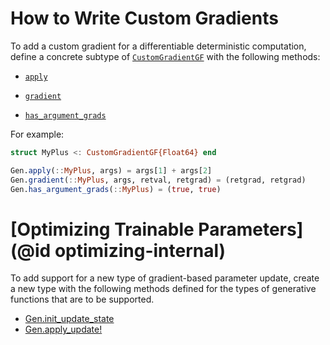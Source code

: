 # How to Write Custom Gradients

To add a custom gradient for a differentiable deterministic computation, define a concrete subtype of [`CustomGradientGF`](@ref) with the following methods:

- [`apply`](@ref)

- [`gradient`](@ref)

- [`has_argument_grads`](@ref)

For example:

```julia
struct MyPlus <: CustomGradientGF{Float64} end

Gen.apply(::MyPlus, args) = args[1] + args[2]
Gen.gradient(::MyPlus, args, retval, retgrad) = (retgrad, retgrad)
Gen.has_argument_grads(::MyPlus) = (true, true)
```

# [Optimizing Trainable Parameters](@id optimizing-internal)

To add support for a new type of gradient-based parameter update, create a new type with the following methods defined for the types of generative functions that are to be supported.
- [Gen.init_update_state](@ref)
- [Gen.apply_update!](@ref)
```
